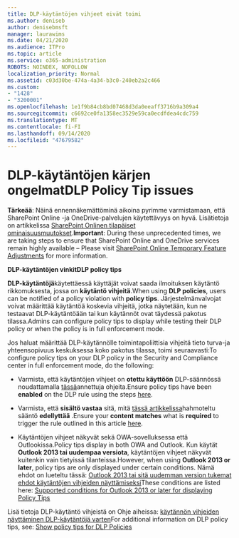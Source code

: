 ```yaml
---
title: DLP-käytäntöjen vihjeet eivät toimi
ms.author: deniseb
author: denisebmsft
manager: laurawims
ms.date: 04/21/2020
ms.audience: ITPro
ms.topic: article
ms.service: o365-administration
ROBOTS: NOINDEX, NOFOLLOW
localization_priority: Normal
ms.assetid: c03d30be-474a-4a34-b3c0-240eb2a2c466
ms.custom:
- "1428"
- "3200001"
ms.openlocfilehash: 1e1f9b84cb8bd07468d3da0eeaff3716b9a309a4
ms.sourcegitcommit: c6692ce0fa1358ec3529e59ca0ecdfdea4cdc759
ms.translationtype: MT
ms.contentlocale: fi-FI
ms.lasthandoff: 09/14/2020
ms.locfileid: "47679582"
---
```

# <a name="dlp-policy-tip-issues"></a><span data-ttu-id="d19aa-102">DLP-käytäntöjen kärjen ongelmat</span><span class="sxs-lookup"><span data-stu-id="d19aa-102">DLP Policy Tip issues</span></span>

<span data-ttu-id="d19aa-103">**Tärkeää**: Näinä ennennäkemättöminä aikoina pyrimme varmistamaan, että SharePoint Online -ja OneDrive-palvelujen käytettävyys on hyvä. Lisätietoja on artikkelissa [SharePoint Onlinen tilapäiset ominaisuusmuutokset](https://aka.ms/ODSPAdjustments).</span><span class="sxs-lookup"><span data-stu-id="d19aa-103">**Important**: During these unprecedented times, we are taking steps to ensure that SharePoint Online and OneDrive services remain highly available – Please visit [SharePoint Online Temporary Feature Adjustments](https://aka.ms/ODSPAdjustments) for more information.</span></span>

<span data-ttu-id="d19aa-104">**DLP-käytäntöjen vinkit**</span><span class="sxs-lookup"><span data-stu-id="d19aa-104">**DLP policy tips**</span></span>

<span data-ttu-id="d19aa-105">**DLP-käytäntöjä**käytettäessä käyttäjät voivat saada ilmoituksen käytäntö rikkomuksesta, jossa on **käytäntö vihjeitä**.</span><span class="sxs-lookup"><span data-stu-id="d19aa-105">When using **DLP policies**, users can be notified of a policy violation with **policy tips**.</span></span> <span data-ttu-id="d19aa-106">Järjestelmänvalvojat voivat määrittää käytäntöä koskevia vihjeitä, jotka näytetään, kun ne testaavat DLP-käytäntöään tai kun käytännöt ovat täydessä pakotus tilassa.</span><span class="sxs-lookup"><span data-stu-id="d19aa-106">Admins can configure policy tips to display while testing their DLP policy or when the policy is in full enforcement mode.</span></span>
  
<span data-ttu-id="d19aa-107">Jos haluat määrittää DLP-käytännölle toimintapoliittisia vihjeitä tieto turva-ja yhteensopivuus keskuksessa koko pakotus tilassa, toimi seuraavasti:</span><span class="sxs-lookup"><span data-stu-id="d19aa-107">To configure policy tips on your DLP policy in the Security and Compliance center in full enforcement mode, do the following:</span></span>
  
- <span data-ttu-id="d19aa-108">Varmista, että käytäntöjen vihjeet on **otettu käyttöön** DLP-säännössä noudattamalla [tässä](https://docs.microsoft.com/microsoft-365/compliance/use-notifications-and-policy-tips)annettuja ohjeita.</span><span class="sxs-lookup"><span data-stu-id="d19aa-108">Ensure policy tips have been **enabled** on the DLP rule using the steps [here](https://docs.microsoft.com/microsoft-365/compliance/use-notifications-and-policy-tips).</span></span>

- <span data-ttu-id="d19aa-109">Varmista, että **sisältö vastaa** sitä, mitä [tässä artikkelissa](https://docs.microsoft.com/microsoft-365/compliance/sensitive-information-type-entity-definitions)hahmoteltu sääntö **edellyttää** .</span><span class="sxs-lookup"><span data-stu-id="d19aa-109">Ensure your **content matches** what is **required** to trigger the rule outlined in this article [here](https://docs.microsoft.com/microsoft-365/compliance/sensitive-information-type-entity-definitions).</span></span>

- <span data-ttu-id="d19aa-110">Käytäntöjen vihjeet näkyvät sekä OWA-sovelluksessa että Outlookissa.</span><span class="sxs-lookup"><span data-stu-id="d19aa-110">Policy tips display in both OWA and Outlook.</span></span> <span data-ttu-id="d19aa-111">Kun käytät **Outlook 2013 tai uudempaa versiota**, käytäntöjen vihjeet näkyvät kuitenkin vain tietyissä tilanteissa.</span><span class="sxs-lookup"><span data-stu-id="d19aa-111">However, when using **Outlook 2013 or later**, policy tips are only displayed under certain conditions.</span></span> <span data-ttu-id="d19aa-112">Nämä ehdot on lueteltu tässä: [Outlook 2013 tai sitä uudemman version tukemat ehdot käytäntöjen vihjeiden näyttämiseksi](https://docs.microsoft.com/microsoft-365/compliance/use-notifications-and-policy-tips)</span><span class="sxs-lookup"><span data-stu-id="d19aa-112">These conditions are listed here: [Supported conditions for Outlook 2013 or later for displaying Policy Tips](https://docs.microsoft.com/microsoft-365/compliance/use-notifications-and-policy-tips)</span></span>

<span data-ttu-id="d19aa-113">Lisä tietoja DLP-käytäntö vihjeistä on Ohje aiheissa: [käytännön vihjeiden näyttäminen DLP-käytäntöjä varten](https://docs.microsoft.com/microsoft-365/compliance/use-notifications-and-policy-tips)</span><span class="sxs-lookup"><span data-stu-id="d19aa-113">For additional information on DLP policy tips, see: [Show policy tips for DLP Policies](https://docs.microsoft.com/microsoft-365/compliance/use-notifications-and-policy-tips)</span></span>
  